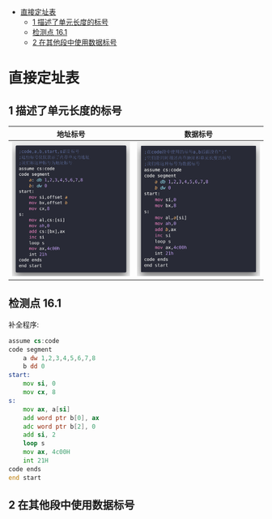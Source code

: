 <!-- TOC -->

- [直接定址表](#直接定址表)
    - [1 描述了单元长度的标号](#1-描述了单元长度的标号)
    - [检测点 16.1](#检测点-161)
    - [2 在其他段中使用数据标号](#2-在其他段中使用数据标号)

<!-- /TOC -->

# 直接定址表

## 1 描述了单元长度的标号

|地址标号|数据标号|
|:---:|:---:|
|![](./image/example1.png)|![](./image/example2.png)|

## 检测点 16.1

补全程序:

```asm
assume cs:code
code segment
    a dw 1,2,3,4,5,6,7,8
    b dd 0
start: 
    mov si, 0
    mov cx, 8
s:  
    mov ax, a[si]
    add word ptr b[0], ax
    adc word ptr b[2], 0
    add si, 2
    loop s
    mov ax, 4c00H
    int 21H
code ends
end start
```

## 2 在其他段中使用数据标号

